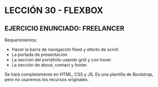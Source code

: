 # LECCIÓN 30 - FLEXBOX
## EJERCICIO ENUNCIADO: FREELANCER
Requerimientos:
  - Hacer la barra de navegación fixed y efecto de scroll.
  - La portada de presentación
  - La sección del portafolio usando grid y con hover
  - La sección de about, contact y footer.

  Se hará completamente en HTML, CSS y JS. Es una plantilla de Bootstrap, pero no usaremos los recursos originales.
